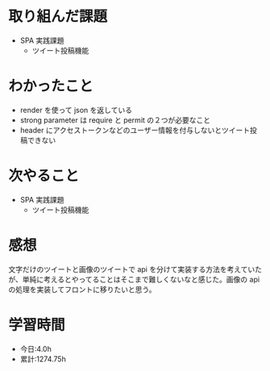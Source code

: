 # 取り組んだ課題

- SPA 実践課題
  - ツイート投稿機能

# わかったこと

- render を使って json を返している
- strong parameter は require と permit の２つが必要なこと
- header にアクセストークンなどのユーザー情報を付与しないとツイート投稿できない

# 次やること

- SPA 実践課題
  - ツイート投稿機能

# 感想

文字だけのツイートと画像のツイートで api を分けて実装する方法を考えていたが、単純に考えるとやってることはそこまで難しくないなと感じた。画像の api の処理を実装してフロントに移りたいと思う。

# 学習時間

- 今日:4.0h
- 累計:1274.75h
